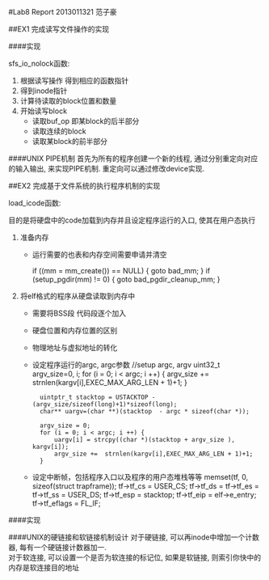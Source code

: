 #Lab8 Report
2013011321 范子豪

##EX1 完成读写文件操作的实现

####实现

sfs_io_nolock函数:

1. 根据读写操作 得到相应的函数指针
2. 得到inode指针
3. 计算待读取的block位置和数量
4. 开始读写block
    - 读取buf_op 即某block的后半部分 
    - 读取连续的block
    - 读取某block的前半部分

####UNIX PIPE机制
首先为所有的程序创建一个新的线程, 通过分别重定向对应的输入输出, 来实现PIPE机制. 重定向可以通过修改device实现.

##EX2 完成基于文件系统的执行程序机制的实现

load_icode函数:

目的是将硬盘中的code加载到内存并且设定程序运行的入口, 使其在用户态执行

1. 准备内存
    - 运行需要的也表和内存空间需要申请并清空

        if ((mm = mm_create()) == NULL) {
            goto bad_mm;
        }
        if (setup_pgdir(mm) != 0) {
            goto bad_pgdir_cleanup_mm;
        }

2. 将elf格式的程序从硬盘读取到内存中
    - 需要将BSS段 代码段逐个加入
    - 硬盘位置和内存位置的区别
    - 物理地址与虚拟地址的转化
    - 设定程序运行的argc, argc参数
            //setup argc, argv
            uint32_t argv_size=0, i;
            for (i = 0; i < argc; i ++) {
                argv_size += strnlen(kargv[i],EXEC_MAX_ARG_LEN + 1)+1;
            }

            uintptr_t stacktop = USTACKTOP - (argv_size/sizeof(long)+1)*sizeof(long);
            char** uargv=(char **)(stacktop  - argc * sizeof(char *));

            argv_size = 0;
            for (i = 0; i < argc; i ++) {
                uargv[i] = strcpy((char *)(stacktop + argv_size ), kargv[i]);
                argv_size +=  strnlen(kargv[i],EXEC_MAX_ARG_LEN + 1)+1;
            }
    - 设定中断帧，包括程序入口以及程序的用户态堆栈等等
            memset(tf, 0, sizeof(struct trapframe));
            tf->tf_cs = USER_CS;
            tf->tf_ds = tf->tf_es = tf->tf_ss = USER_DS;
            tf->tf_esp = stacktop;
            tf->tf_eip = elf->e_entry;
            tf->tf_eflags = FL_IF;

####实现

####UNIX的硬链接和软链接机制设计
对于硬链接, 可以再inode中增加一个计数器, 每有一个硬链接计数器加一.  
对于软连接, 可以设置一个是否为软连接的标记位, 如果是软链接, 则索引你快中的内存是软连接目的地址